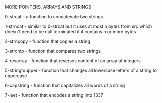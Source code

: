 MORE POINTERS, ARRAYS AND STRINGS

0-strcat -  a function to concatenate two strings

1-strncat - similar to 0-strcat but it uses at most n bytes from src which doesn't need to be null terminated if it contains n or more bytes

2-strncopy - function that copies a string

3-strcmp - function that compares two strings

4-revarray - function that reverses content of an array of integers

5-stringtoupper - function that changes all lowercase letters of a string to uppercase

6-capstring - function that capitalizes all words of a string

7-leet - function that encodes a string into 1337



